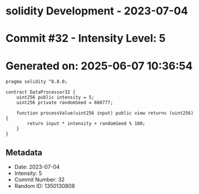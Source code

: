 ﻿# solidity Development - 2023-07-04
# Commit #32 - Intensity Level: 5
# Generated on: 2025-06-07 10:36:54
```solidity
pragma solidity ^0.8.0;

contract DataProcessor32 {
    uint256 public intensity = 5;
    uint256 private randomSeed = 660777;

    function processValue(uint256 input) public view returns (uint256) {
        return input * intensity + randomSeed % 100;
    }
}
```
## Metadata
- Date: 2023-07-04
- Intensity: 5
- Commit Number: 32
- Random ID: 1350130808
